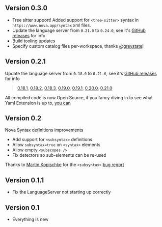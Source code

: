 ## Version 0.3.0

- Tree sitter support! Added support for `<tree-sitter>` syntax in `https://www.nova.app/syntax` xml files.
- Update the language server from `0.21.0` to `0.24.0`, see it's [GitHub releases](https://github.com/redhat-developer/vscode-xml/releases) for info
- Build tooling updates
- Specify custom catalog files per-workspace, thanks [@greystate](https://github.com/greystate)!

## Version 0.2.1

Update the language server from `0.18.0` to `0.21.0`, see it's [GitHub releases](https://github.com/redhat-developer/vscode-xml/releases) for info

> [0.18.1](https://github.com/redhat-developer/vscode-xml/releases/tag/0.18.1),
> [0.18.2](https://github.com/redhat-developer/vscode-xml/releases/tag/0.18.2),
> [0.18.3](https://github.com/redhat-developer/vscode-xml/releases/tag/0.18.3),
> [0.19.0](https://github.com/redhat-developer/vscode-xml/releases/tag/0.19.0),
> [0.19.1](https://github.com/redhat-developer/vscode-xml/releases/tag/0.19.1),
> [0.20.0](https://github.com/redhat-developer/vscode-xml/releases/tag/0.20.0),
> [0.21.0](https://github.com/redhat-developer/vscode-xml/releases/tag/0.21.0)

All compiled code is now Open Source, if you fancy diving in to see what Yaml Extension is up to, [you can](https://github.com/robb-j/nova-xml/tree/main/XML.novaextension/Scripts)

## Version 0.2

Nova Syntax definitions improvements

- Add support for `<subsyntax>` definitions
- Allow `subsyntax=true` on `<syntax>` elements
- Allow empty `<subscopes />`
- Fix detectors so sub-elements can be re-used

Thanks to [Martin Kopischke](https://github.com/kopischke) for the `<subsyntax>` [bug report](https://github.com/robb-j/nova-xml/issues/2)

## Version 0.1.1

- Fix the LanguageServer not starting up correctly

## Version 0.1

- Everything is new
